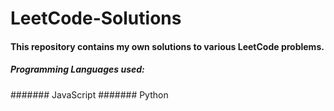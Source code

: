 # LeetCode-Solutions
#### This repository contains my own solutions to various LeetCode problems. 
##### Programming Languages used:
####### JavaScript
####### Python
